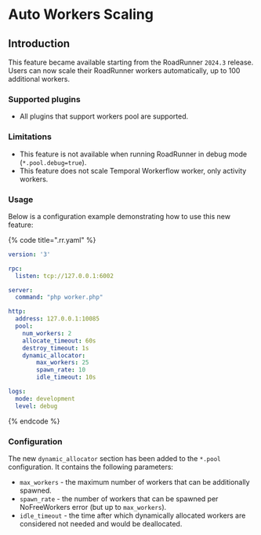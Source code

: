 # Auto Workers Scaling

## Introduction

This feature became available starting from the RoadRunner `2024.3` release.
Users can now scale their RoadRunner workers automatically, up to 100 additional workers.

### Supported plugins

- All plugins that support workers pool are supported.

### Limitations

- This feature is not available when running RoadRunner in debug mode (`*.pool.debug=true`).
- This feature does not scale Temporal Workerflow worker, only activity workers.

### Usage

Below is a configuration example demonstrating how to use this new feature:

{% code title=".rr.yaml" %}

```yaml
version: '3'

rpc:
  listen: tcp://127.0.0.1:6002

server:
  command: "php worker.php"

http:
  address: 127.0.0.1:10085
  pool:
    num_workers: 2
    allocate_timeout: 60s
    destroy_timeout: 1s
    dynamic_allocator:
        max_workers: 25
        spawn_rate: 10
        idle_timeout: 10s

logs:
  mode: development
  level: debug
```

{% endcode %}

### Configuration

The new `dynamic_allocator` section has been added to the `*.pool` configuration. It contains the following parameters:
- `max_workers` - the maximum number of workers that can be additionally spawned.
- `spawn_rate` - the number of workers that can be spawned per NoFreeWorkers error (but up to `max_workers`).
- `idle_timeout` - the time after which dynamically allocated workers are considered not needed and would be deallocated.
